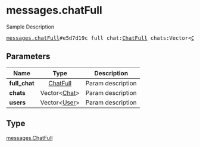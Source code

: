# messages.chatFull

Sample Description

<pre>
<a href="../constructor/messages.chatFull.md">messages.chatFull</a>#e5d7d19c full_chat:<a href="../type/ChatFull.md">ChatFull</a> chats:Vector&lt;<a href="../type/Chat.md">Chat</a>&gt; users:Vector&lt;<a href="../type/User.md">User</a>&gt; = <a href="../type/messages.ChatFull.md">messages.ChatFull</a>;</pre>
## Parameters

| Name | Type | Description |
|------|:----:|-------------|
| **full_chat** | <a href="../type/ChatFull.md">ChatFull</a> | Param description |
| **chats** | Vector&lt;<a href="../type/Chat.md">Chat</a>&gt; | Param description |
| **users** | Vector&lt;<a href="../type/User.md">User</a>&gt; | Param description |

## Type

<a href="../type/messages.ChatFull.md">messages.ChatFull</a>
